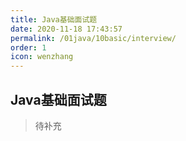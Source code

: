 ```yaml
---
title: Java基础面试题
date: 2020-11-18 17:43:57
permalink: /01java/10basic/interview/
order: 1
icon: wenzhang
---
```





## Java基础面试题

> 待补充

